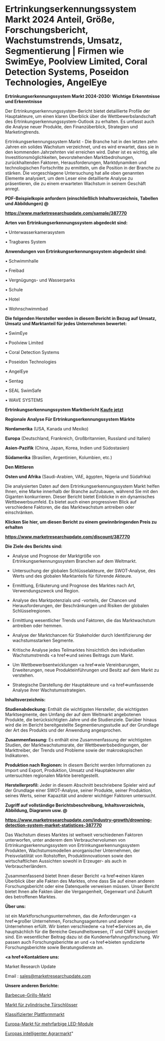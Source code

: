 # Ertrinkungserkennungssystem Markt 2024 Anteil, Größe, Forschungsbericht, Wachstumstrends, Umsatz, Segmentierung | Firmen wie SwimEye, Poolview Limited, Coral Detection Systems, Poseidon Technologies, AngelEye

<strong>Ertrinkungserkennungssystem Markt 2024-2030: Wichtige Erkenntnisse und Erkenntnisse</strong>

Der Ertrinkungserkennungssystem-Bericht bietet detaillierte Profile der Hauptakteure, um einen klaren Überblick über die Wettbewerbslandschaft des Ertrinkungserkennungssystem-Outlook zu erhalten. Es umfasst auch die Analyse neuer Produkte, den Finanzüberblick, Strategien und Marketingtrends.

Ertrinkungserkennungssystem Markt - Die Branche hat in den letzten zehn Jahren ein solides Wachstum verzeichnet, und es wird erwartet, dass sie in den kommenden Jahrzehnten viel erreichen wird. Daher ist es wichtig, alle Investitionsmöglichkeiten, bevorstehenden Marktbedrohungen, zurückhaltenden Faktoren, Herausforderungen, Marktdynamiken und technologischen Fortschritte zu ermitteln, um die Position in der Branche zu stärken. Die vorgeschlagene Untersuchung hat alle oben genannten Elemente analysiert, um dem Leser eine detaillierte Analyse zu präsentieren, die zu einem erwarteten Wachstum in seinem Geschäft anregt.



<strong><b>PDF-Beispielkopie anfordern (einschließlich Inhaltsverzeichnis, Tabellen und Abbildungen) @ </b></strong>

<strong><a href=https://www.marketresearchupdate.com/sample/387770>

<strong>https://www.marketresearchupdate.com/sample/387770</u></a></strong></strong>



<strong>Arten von Ertrinkungserkennungssystem abgedeckt sind:</strong>

• Unterwasserkamerasystem

• Tragbares System



<strong>Anwendungen von Ertrinkungserkennungssystem abgedeckt sind:</strong>

• Schwimmhalle

• Freibad

• Vergnügungs- und Wasserparks

• Schule

• Hotel

• Wohnschwimmbad



<strong>Die folgenden Hersteller werden in diesem Bericht in Bezug auf Umsatz, Umsatz und Marktanteil für jedes Unternehmen bewertet:</strong>

• SwimEye

• Poolview Limited

• Coral Detection Systems

• Poseidon Technologies

• AngelEye

• Sentag

• SEAL SwimSafe

• WAVE SYSTEMS



<strong>Ertrinkungserkennungssystem Marktbericht <a href=https://www.marketresearchupdate.com/buynow/387770>Kaufe jetzt</a></strong>



<strong>Regionale Analyse Für Ertrinkungserkennungssystem Märkte</strong>



<strong>Nordamerika</strong> (USA, Kanada und Mexiko)



<strong>Europa</strong> (Deutschland, Frankreich, Großbritannien, Russland und Italien)



<strong>Asien-Pazifik</strong> (China, Japan, Korea, Indien und Südostasien)



<strong>Südamerika</strong> (Brasilien, Argentinien, Kolumbien, etc.)



<strong>Den Mittleren</strong> 

<strong>Osten und Afrika</strong> (Saudi-Arabien, VAE, ägypten, Nigeria und Südafrika)

Die analysierten Daten auf dem Ertrinkungserkennungssystem Markt helfen Ihnen, eine Marke innerhalb der Branche aufzubauen, während Sie mit den Giganten konkurrieren. Dieser Bericht bietet Einblicke in ein dynamisches Wettbewerbsumfeld. Es bietet auch einen progressiven Blick auf verschiedene Faktoren, die das Marktwachstum antreiben oder einschränken.



<strong>Klicken Sie hier, um diesen Bericht zu einem gewinnbringenden Preis zu erhalten
</strong>

<strong><a href=https://www.marketresearchupdate.com/discount/387770>https://www.marketresearchupdate.com/discount/387770</b></u></strong></a>



<strong>Die Ziele des Berichts sind:</strong>

- Analyse und Prognose der Marktgröße von Ertrinkungserkennungssystem Branchen auf dem Weltmarkt.

- Untersuchung der globalen Schlüsselakteure, der SWOT-Analyse, des Werts und des globalen Marktanteils für führende Akteure.

- Ermittlung, Erläuterung und Prognose des Marktes nach Art, Verwendungszweck und Region.

- Analyse des Marktpotenzials und -vorteils, der Chancen und Herausforderungen, der Beschränkungen und Risiken der globalen Schlüsselregionen.

- Ermittlung wesentlicher Trends und Faktoren, die das Marktwachstum antreiben oder hemmen.

- Analyse der Marktchancen für Stakeholder durch Identifizierung der wachstumsstarken Segmente.

- Kritische Analyse jedes Teilmarktes hinsichtlich des individuellen Wachstumstrends <a href=>und</a> seines Beitrags zum Markt.

- Um Wettbewerbsentwicklungen <a href=>wie</a> Vereinbarungen, Erweiterungen, neue Produkteinführungen und Besitz auf dem Markt zu verstehen.

- Strategische Darstellung der Hauptakteure und <a href=>umfas</a>sende Analyse ihrer Wachstumsstrategien.



<strong>Inhaltsverzeichnis:</strong>



<strong>Studienabdeckung:</strong> Enthält die wichtigsten Hersteller, die wichtigsten Marktsegmente, den Umfang der auf dem Weltmarkt angebotenen Produkte, die berücksichtigten Jahre und die Studienziele. Darüber hinaus wird die im Bericht bereitgestellte Segmentierungsstudie auf der Grundlage der Art des Produkts und der Anwendung angesprochen.



<strong>Zusammenfassung:</strong> Es enthält eine Zusammenfassung der wichtigsten Studien, der Marktwachstumsrate, der Wettbewerbsbedingungen, der Markttreiber, der Trends und Probleme sowie der makroskopischen Indikatoren.



<strong>Produktion nach Regionen:</strong> In diesem Bericht werden Informationen zu Import und Export, Produktion, Umsatz und Hauptakteuren aller untersuchten regionalen Märkte bereitgestellt.



<strong>Herstellerprofil:</strong> Jeder in diesem Abschnitt beschriebene Spieler wird auf der Grundlage einer SWOT-Analyse, seiner Produkte, seiner Produktion, seines Werts, seiner Kapazität und anderer wichtiger Faktoren untersucht.



<strong><b>Zugriff auf vollständige Berichtsbeschreibung, Inhaltsverzeichnis, Abbildung, Diagramm usw. @ </b></strong>

<strong><a href=https://www.marketresearchupdate.com/industry-growth/drowning-detection-system-market-statistices-387770>https://www.marketresearchupdate.com/industry-growth/drowning-detection-system-market-statistices-387770</a></strong>

Das Wachstum dieses Marktes ist weltweit verschiedenen Faktoren unterworfen, unter anderem dem Verbrauchervolumen von Ertrinkungserkennungssystem von Ertrinkungserkennungssystem Produkten, Wachstumsmodellen anorganischer Unternehmen, der Preisvolatilität von Rohstoffen, Produktinnovationen sowie den wirtschaftlichen Aussichten sowohl in Erzeuger- als auch in Verbraucherländern.

Zusammenfassend bietet Ihnen dieser Bericht <a href=>einen</a> klaren Überblick über alle Fakten des Marktes, ohne dass Sie auf einen anderen Forschungsbericht oder eine Datenquelle verweisen müssen. Unser Bericht bietet Ihnen alle Fakten über die Vergangenheit, Gegenwart und Zukunft des betroffenen Marktes.



<strong>Über uns:</strong>

 ist ein Marktforschungsunternehmen, das die Anforderungen <a href=>großer</a> Unternehmen, Forschungsagenturen und anderer Unternehmen erfüllt. Wir bieten verschiedene <a href=>Services</a> an, die hauptsächlich für die Bereiche Gesundheitswesen, IT und CMFE konzipiert sind. Ein wesentlicher Beitrag dazu ist die Kundenerfahrungsforschung. Wir passen auch Forschungsberichte an und <a href=>bieten</a> syndizierte Forschungsberichte sowie Beratungsdienste an.



<strong><a href=>Kontaktiere uns:</a></strong>

Market Research Update

Email : sales@marketresearchupdate.com



<strong>Unsere anderen Berichte:</strong>

<a href=https://www.linkedin.com/pulse/barbecue-grills-market-demand-future-scope-top>Barbecue-Grills-Markt</a>

<a href=https://www.linkedin.com/pulse/cylindrical-door-lock-market-size-emerging-trends>Markt für zylindrische Türschlösser</a>

<a href=https://www.linkedin.com/pulse/classified-platform-market-research-report>Klassifizierter Plattformmarkt</a>

<a href=https://www.linkedin.com/pulse/europe-multicolour-led-modules-market-report-covers-future>Europa-Markt für mehrfarbige LED-Module</a>

<a href=https://www.linkedin.com/pulse/europe-smart-agricultural-market-size-incredible-srg3f/>Europas intelligenter Agrarmarkt</a>"
